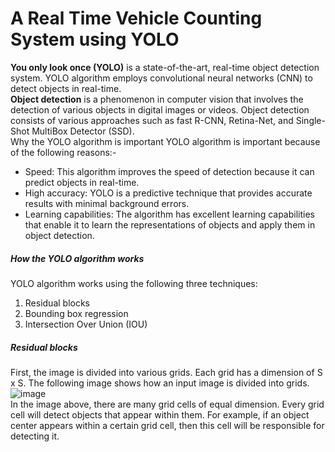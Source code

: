 # A Real Time Vehicle Counting System using YOLO
**You only look once (YOLO)** is a state-of-the-art, real-time object detection system. YOLO algorithm employs convolutional neural networks (CNN) to detect objects in real-time.  </br>
**Object detection** is a phenomenon in computer vision that involves the detection of various objects in digital images or videos. Object detection consists of various approaches such as fast R-CNN, Retina-Net, and Single-Shot MultiBox Detector (SSD). </br>
Why the YOLO algorithm is important
YOLO algorithm is important because of the following reasons:-
* Speed: This algorithm improves the speed of detection because it can predict objects in real-time.
* High accuracy: YOLO is a predictive technique that provides accurate results with minimal background errors.
* Learning capabilities: The algorithm has excellent learning capabilities that enable it to learn the representations of objects and apply them in object detection.
##### How the YOLO algorithm works
YOLO algorithm works using the following three techniques:
1. Residual blocks
2. Bounding box regression
3. Intersection Over Union (IOU)
##### Residual blocks
First, the image is divided into various grids. Each grid has a dimension of S x S. The following image shows how an input image is divided into grids.</br>
![image](https://user-images.githubusercontent.com/23136710/141470657-8f222b38-9aeb-4f6d-8895-e45bde6a1572.png) </br>
In the image above, there are many grid cells of equal dimension. Every grid cell will detect objects that appear within them. For example, if an object center appears within a certain grid cell, then this cell will be responsible for detecting it.
